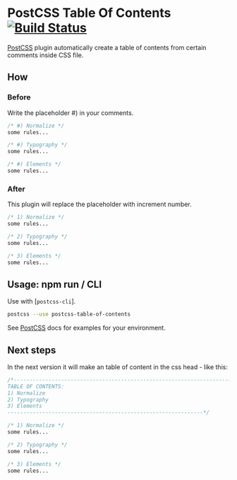 # PostCSS Table Of Contents [![Build Status][ci-img]][ci]

[PostCSS] plugin automatically create a table of contents from certain comments inside CSS file.

[PostCSS]: https://github.com/postcss/postcss
[ci-img]:  https://travis-ci.org/HeikoMamerow/postcss-table-of-contents.svg
[ci]:      https://travis-ci.org/HeikoMamerow/postcss-table-of-contents

## How
### Before
Write the placeholder #) in your comments.
```css
/* #) Normalize */
some rules...

/* #) Typography */
some rules...

/* #) Elements */
some rules...
```
### After
This plugin will replace the placeholder with increment number.
```css
/* 1) Normalize */
some rules...

/* 2) Typography */
some rules...

/* 3) Elements */
some rules...
```

## Usage: npm run / CLI
Use with [`postcss-cli`].

```sh
postcss --use postcss-table-of-contents
```
See [PostCSS] docs for examples for your environment.

## Next steps
In the next version it will make an table of content in the css head - like this:

```css
/*------------------------------------------------------------------------------
TABLE OF CONTENTS:
1) Normalize
2) Typography
3) Elements
--------------------------------------------------------------*/

/* 1) Normalize */
some rules...

/* 2) Typography */
some rules...

/* 3) Elements */
some rules...
```